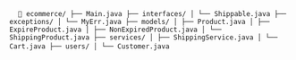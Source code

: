 <pre> <code> 📁 ecommerce/ ├── Main.java ├── interfaces/ │ └── Shippable.java ├── exceptions/ │ └── MyErr.java ├── models/ │ ├── Product.java │ ├── ExpireProduct.java │ ├── NonExpiredProduct.java │ └── ShippingProduct.java ├── services/ │ ├── ShippingService.java │ └── Cart.java ├── users/ │ └── Customer.java </code> </pre>
